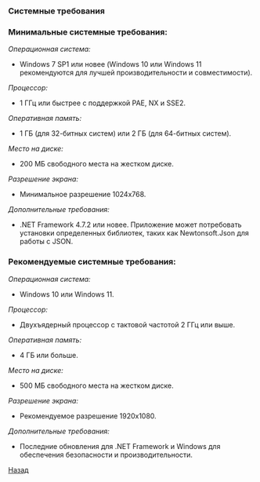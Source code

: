 ﻿### Системные требования

### Минимальные системные требования:
*Операционная система:*
- Windows 7 SP1 или новее (Windows 10 или Windows 11 рекомендуются для лучшей производительности и совместимости).

*Процессор:* 
- 1 ГГц или быстрее с поддержкой PAE, NX и SSE2.

*Оперативная память:* 
- 1 ГБ (для 32-битных систем) или 2 ГБ (для 64-битных систем).

*Место на диске:* 
- 200 МБ свободного места на жестком диске.

*Разрешение экрана:* 
- Минимальное разрешение 1024x768.

*Дополнительные требования:*
- .NET Framework 4.7.2 или новее. Приложение может потребовать установки определенных библиотек, таких как Newtonsoft.Json для работы с JSON.

### Рекомендуемые системные требования:
*Операционная система:*
- Windows 10 или Windows 11.

*Процессор:*
- Двухъядерный процессор с тактовой частотой 2 ГГц или выше.

*Оперативная память:*
- 4 ГБ или больше.

*Место на диске:*
- 500 МБ свободного места на жестком диске.

*Разрешение экрана:*
- Рекомендуемое разрешение 1920x1080.

*Дополнительные требования:*
- Последние обновления для .NET Framework и Windows для обеспечения безопасности и производительности.

[Назад](/Контент.md)
